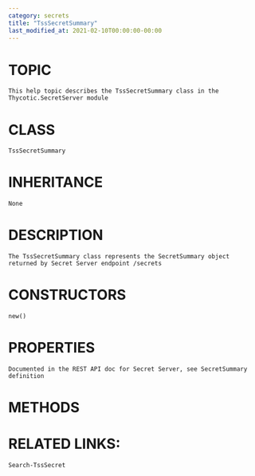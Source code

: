 ```yaml
---
category: secrets
title: "TssSecretSummary"
last_modified_at: 2021-02-10T00:00:00-00:00
---
```


# TOPIC
    This help topic describes the TssSecretSummary class in the Thycotic.SecretServer module

# CLASS
    TssSecretSummary

# INHERITANCE
    None

# DESCRIPTION
    The TssSecretSummary class represents the SecretSummary object returned by Secret Server endpoint /secrets

# CONSTRUCTORS
    new()

# PROPERTIES
    Documented in the REST API doc for Secret Server, see SecretSummary definition

# METHODS

# RELATED LINKS:
    Search-TssSecret